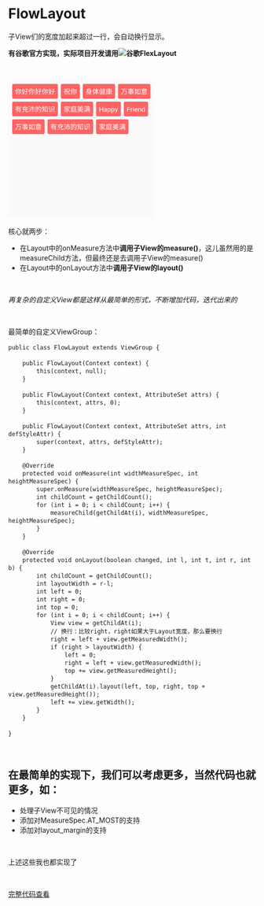 # FlowLayout
子View们的宽度加起来超过一行，会自动换行显示。

**有谷歌官方实现，实际项目开发请用![谷歌FlexLayout](https://github.com/google/flexbox-layout)**

<br/>

![](https://github.com/negier/FlowLayout/blob/master/screenshot/flowlayout.png)


核心就两步：
* 在Layout中的onMeasure方法中**调用子View的measure()**，这儿虽然用的是measureChild方法，但最终还是去调用子View的measure()
* 在Layout中的onLayout方法中**调用子View的layout()**

<br/>


*再复杂的自定义View都是这样从最简单的形式，不断增加代码，迭代出来的* 

<br/>


最简单的自定义ViewGroup：
```
public class FlowLayout extends ViewGroup {

    public FlowLayout(Context context) {
        this(context, null);
    }

    public FlowLayout(Context context, AttributeSet attrs) {
        this(context, attrs, 0);
    }

    public FlowLayout(Context context, AttributeSet attrs, int defStyleAttr) {
        super(context, attrs, defStyleAttr);
    }

    @Override
    protected void onMeasure(int widthMeasureSpec, int heightMeasureSpec) {
        super.onMeasure(widthMeasureSpec, heightMeasureSpec);
        int childCount = getChildCount();
        for (int i = 0; i < childCount; i++) {
            measureChild(getChildAt(i), widthMeasureSpec, heightMeasureSpec);
        }
    }

    @Override
    protected void onLayout(boolean changed, int l, int t, int r, int b) {
        int childCount = getChildCount();
        int layoutWidth = r-l;
        int left = 0;
        int right = 0;
        int top = 0;
        for (int i = 0; i < childCount; i++) {
            View view = getChildAt(i);
            // 换行：比较right，right如果大于Layout宽度，那么要换行
            right = left + view.getMeasuredWidth();
            if (right > layoutWidth) {
                left = 0;
                right = left + view.getMeasuredWidth();
                top += view.getMeasuredHeight();
            }
            getChildAt(i).layout(left, top, right, top + view.getMeasuredHeight());
            left += view.getWidth();
        }
    }

}

```

<br/>


## 在最简单的实现下，我们可以考虑更多，当然代码也就更多，如：
* 处理子View不可见的情况
* 添加对MeasureSpec.AT_MOST的支持
* 添加对layout_margin的支持

<br/>


上述这些我也都实现了

<br/>

[完整代码查看](https://github.com/negier/FlowLayout/blob/master/app/src/main/java/com/xuebinduan/flowlayout/FlowLayout.java)


